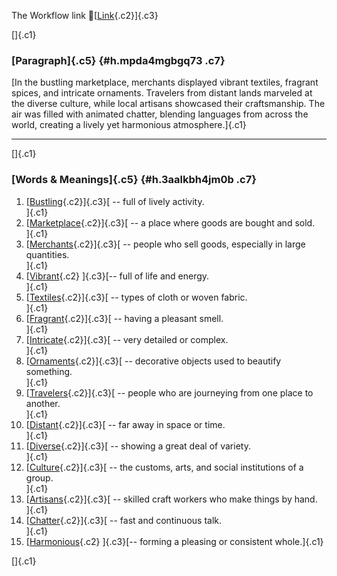 The Workflow link
👏[[Link](https://www.google.com/url?q=http://www.google.com&sa=D&source=editors&ust=1760197122921008&usg=AOvVaw2HKCvTCP8xt4goPJpqwvK0){.c2}]{.c3}

[]{.c1}

### [Paragraph]{.c5} {#h.mpda4mgbgq73 .c7}

[In the bustling marketplace, merchants displayed vibrant textiles,
fragrant spices, and intricate ornaments. Travelers from distant lands
marveled at the diverse culture, while local artisans showcased their
craftsmanship. The air was filled with animated chatter, blending
languages from across the world, creating a lively yet harmonious
atmosphere.]{.c1}

------------------------------------------------------------------------

[]{.c1}

### [Words & Meanings]{.c5} {#h.3aalkbh4jm0b .c7}

1.  [[Bustling](https://www.google.com/url?q=http://www.google.com&sa=D&source=editors&ust=1760197122921626&usg=AOvVaw3wBGPV9gijLCrC0h3ZH0dB){.c2}]{.c3}[ --
    full of lively activity.\
    ]{.c1}
2.  [[Marketplace](https://www.google.com/url?q=http://www.google.com&sa=D&source=editors&ust=1760197122921782&usg=AOvVaw3UB6rls7DDeuBF0XgZ_Rdv){.c2}]{.c3}[ --
    a place where goods are bought and sold.\
    ]{.c1}
3.  [[Merchants](https://www.google.com/url?q=http://www.google.com&sa=D&source=editors&ust=1760197122921913&usg=AOvVaw1rEi3y9KJsh-Mj69cs1s9Y){.c2}]{.c3}[ --
    people who sell goods, especially in large quantities.\
    ]{.c1}
4.  [[Vibrant](https://www.google.com/url?q=http://www.google.com&sa=D&source=editors&ust=1760197122922052&usg=AOvVaw3TekqRsnIccl91LmIGnUsM){.c2}
    ]{.c3}[-- full of life and energy.\
    ]{.c1}
5.  [[Textiles](https://www.google.com/url?q=http://www.google.com&sa=D&source=editors&ust=1760197122922157&usg=AOvVaw07-RlSmVLvBSEg8Ty9td3K){.c2}]{.c3}[ --
    types of cloth or woven fabric.\
    ]{.c1}
6.  [[Fragrant](https://www.google.com/url?q=http://www.google.com&sa=D&source=editors&ust=1760197122922278&usg=AOvVaw1FOVtLaEwnIEpyWQvfbFV9){.c2}]{.c3}[ --
    having a pleasant smell.\
    ]{.c1}
7.  [[Intricate](https://www.google.com/url?q=http://www.google.com&sa=D&source=editors&ust=1760197122922385&usg=AOvVaw1s0R9bFQbszRDLKak4GHH_){.c2}]{.c3}[ --
    very detailed or complex.\
    ]{.c1}
8.  [[Ornaments](https://www.google.com/url?q=http://www.google.com&sa=D&source=editors&ust=1760197122922488&usg=AOvVaw2OcZgRprlfBZIwGc0ubSua){.c2}]{.c3}[ --
    decorative objects used to beautify something.\
    ]{.c1}
9.  [[Travelers](https://www.google.com/url?q=http://www.google.com&sa=D&source=editors&ust=1760197122922616&usg=AOvVaw3JqbhWFqyepOcKUBweU5KO){.c2}]{.c3}[ --
    people who are journeying from one place to another.\
    ]{.c1}
10. [[Distant](https://www.google.com/url?q=http://www.google.com&sa=D&source=editors&ust=1760197122922755&usg=AOvVaw0POVgtVwg_A-quJhmRIge8){.c2}]{.c3}[ --
    far away in space or time.\
    ]{.c1}
11. [[Diverse](https://www.google.com/url?q=http://www.google.com&sa=D&source=editors&ust=1760197122922863&usg=AOvVaw3hfj2MY01DPfEW6OAM3-At){.c2}]{.c3}[ --
    showing a great deal of variety.\
    ]{.c1}
12. [[Culture](https://www.google.com/url?q=http://www.google.com&sa=D&source=editors&ust=1760197122922971&usg=AOvVaw3Tin95nC6nvQlZ-g6C-DD5){.c2}]{.c3}[ --
    the customs, arts, and social institutions of a group.\
    ]{.c1}
13. [[Artisans](https://www.google.com/url?q=http://www.google.com&sa=D&source=editors&ust=1760197122923099&usg=AOvVaw0Oz3L0hk3TO9w2zDOrqtoe){.c2}]{.c3}[ --
    skilled craft workers who make things by hand.\
    ]{.c1}
14. [[Chatter](https://www.google.com/url?q=http://www.google.com&sa=D&source=editors&ust=1760197122923230&usg=AOvVaw2XkD12kF1CZq2jyrPo3XE9){.c2}]{.c3}[ --
    fast and continuous talk.\
    ]{.c1}
15. [[Harmonious](https://www.google.com/url?q=http://www.google.com&sa=D&source=editors&ust=1760197122923342&usg=AOvVaw2FlOwn9AQJnL9nCWgOHM7q){.c2}
    ]{.c3}[-- forming a pleasing or consistent whole.]{.c1}

[]{.c1}
